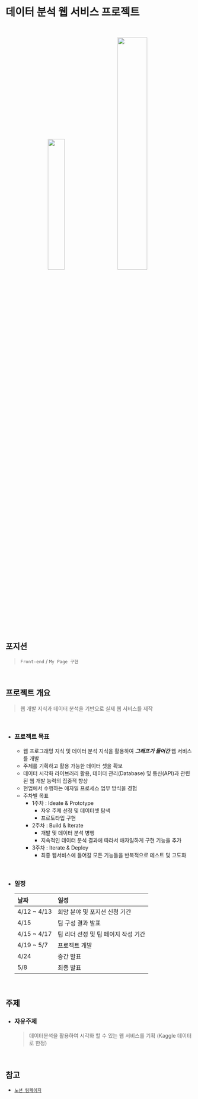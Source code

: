# **데이터 분석 웹 서비스 프로젝트**

<br>

<p align="center">
	<img src="https://user-images.githubusercontent.com/97582839/177148531-741ba76e-6ada-4d9c-a5f6-1a494c6e7efd.png" style="margin-bottom:15%; margin-right:5%; width:30%">
	<img src="https://user-images.githubusercontent.com/97582839/177287961-7545d198-6e22-4f97-9944-2927f42b18df.png" style="width:40%">
</p>

<br>

## **포지션**
> `Front-end` / `My Page 구현`

<br>

## **프로젝트 개요**
> 웹 개발 지식과 데이터 분석을 기반으로 실제 웹 서비스를 제작

<br>

- ### **프로젝트 목표**

	- 웹 프로그래밍 지식 및 데이터 분석 지식을 활용하여 ***그래프가 들어간***  웹 서비스를 개발
	- 주제를 기획하고 활용 가능한 데이터 셋을 확보
	- 데이터 시각화 라이브러리 활용, 데이터 관리(Database) 및 통신(API)과 관련된 웹 개발 능력의 집중적 향상
	- 현업에서 수행하는 애자일 프로세스 업무 방식을 경험
	- 주차별 목표
		- 1주차 : Ideate & Prototype
			- 자유 주제 선정 및 데이터셋 탐색
			- 프로토타입 구현
		- 2주차 : Build & Iterate
			- 개발 및 데이터 분석 병행
			- 지속적인 데이터 분석 결과에 따라서 애자일하게 구현 기능을 추가
		- 3주차 : Iterate & Deploy
			- 최종 웹서비스에 들어갈 모든 기능들을 반복적으로 테스트 및 고도화

<br>

- ### **일정**

	| **날짜** | **일정** |
	| :--- | :--- |
	| 4/12 ~ 4/13 | 희망 분야 및 포지션 신청 기간 |
	| 4/15 | 팀 구성 결과 발표 |
	| 4/15 ~ 4/17 | 팀 리더 선정 및 팀 페이지 작성 기간 |
	| 4/19 ~ 5/7 | 프로젝트 개발 |
	| 4/24 | 중간 발표 |
	| 5/8 | 최종 발표 |

<br>

## **주제**

- ### **자유주제**
	> 데이터분석을 활용하여 시각화 할 수 있는 웹 서비스를 기획 (Kaggle 데이터로 한정)

<br>

## **참고**
- [`노션 팀페이지`](https://www.notion.so/elice/17-MMO-e8832d1457f3481683b28326c0731568)